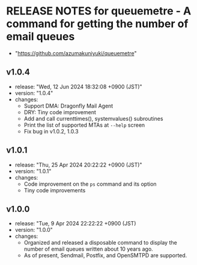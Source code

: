 RELEASE NOTES for queuemetre - A command for getting the number of email queues
===================================================================================================
- "https://github.com/azumakuniyuki/queuemetre"

v1.0.4
---------------------------------------------------------------------------------------------------
- release: "Wed, 12 Jun 2024 18:32:08 +0900 (JST)"
- version: "1.0.4"
- changes:
  - Support DMA: Dragonfly Mail Agent
  - DRY: Tiny code improvement
  - Add and call currenttimes(), systemvalues() subroutines
  - Print the list of supported MTAs at `--help` screen
  - Fix bug in v1.0.2, 1.0.3

v1.0.1
---------------------------------------------------------------------------------------------------
- release: "Thu, 25 Apr 2024 20:22:22 +0900 (JST)"
- version: "1.0.1"
- changes:
  - Code improvement on the `ps` command and its option
  - Tiny code improvements

v1.0.0
---------------------------------------------------------------------------------------------------
- release: "Tue,  9 Apr 2024 22:22:22 +0900 (JST)
- version: "1.0.0"
- changes:
  - Organized and released a disposable command to display the number of email queues written about
    10 years ago.
  - As of present, Sendmail, Postfix, and OpenSMTPD are supported.

